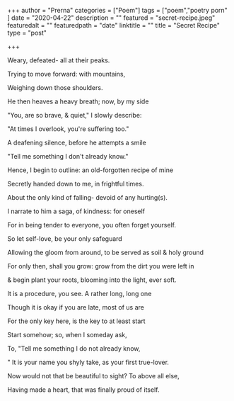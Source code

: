 +++
author = "Prerna"
categories = ["Poem"]
tags = ["poem","poetry porn" ]
date = "2020-04-22"
description = ""
featured = "secret-recipe.jpeg"
featuredalt = ""
featuredpath = "date"
linktitle = ""
title = "Secret Recipe"
type = "post"

+++

Weary, defeated- all at their peaks.

Trying to move forward: with mountains, 

Weighing down those shoulders. 

He then heaves a heavy breath; now, by my side

"You, are so brave, & quiet," I slowly describe:

"At times I overlook, you're suffering too." 

A deafening silence, before he attempts a smile 

"Tell me something I don't already know." 

Hence, I begin to outline: an old-forgotten recipe of mine

 Secretly handed down to me, in frightful times. 

About the only kind of falling- devoid of any hurting(s). 

I narrate to him a saga, of kindness: for oneself 

For in being tender to everyone, you often forget yourself.

 So let self-love, be your only safeguard 

Allowing the gloom from around, to be served as soil & holy ground 

For only then, shall you grow: grow from the dirt you were left in 

& begin plant your roots, blooming into the light, ever soft. 

It is a procedure, you see. A rather long, long one 

Though it is okay if you are late, most of us are

 For the only key here, is the key to at least start

 Start somehow; so, when I someday ask, 

To, "Tell me something I do not already know,

" It is your name you shyly take, as your first true-lover. 

Now would not that be beautiful to sight? To above all else, 

Having made a heart, that was finally proud of itself. 